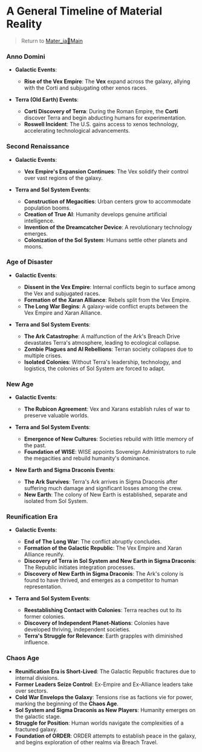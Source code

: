 # A General Timeline of Material Reality
> Return to [Mater_ia🌌Main](Mater_ia🌌Main.md)

### Anno Domini

- **Galactic Events**:
    
    - **Rise of the Vex Empire**: The **Vex** expand across the galaxy, allying with the Corti and subjugating other xenos races.

- **Terra (Old Earth) Events**:
    
    - **Corti Discovery of Terra**: During the Roman Empire, the **Corti** discover Terra and begin abducting humans for experimentation.
    - **Roswell Incident**: The U.S. gains access to xenos technology, accelerating technological advancements.


### Second Renaissance

- **Galactic Events**:
    
    - **Vex Empire's Expansion Continues**: The Vex solidify their control over vast regions of the galaxy.
	
- **Terra and Sol System Events**:
	- **Construction of Megacities**: Urban centers grow to accommodate population booms.
	- **Creation of True AI**: Humanity develops genuine artificial intelligence.
	- **Invention of the Dreamcatcher Device**: A revolutionary technology emerges.
	- **Colonization of the Sol System**: Humans settle other planets and moons.


### Age of Disaster

- **Galactic Events**:
	
    - **Dissent in the Vex Empire**: Internal conflicts begin to surface among the Vex and subjugated races.
    - **Formation of the Xaran Alliance**: Rebels split from the Vex Empire.
    - **The Long War Begins**: A galaxy-wide conflict erupts between the Vex Empire and Xaran Alliance.
    
- **Terra and Sol System Events**:
    
    - **The Ark Catastrophe**: A malfunction of the Ark's Breach Drive devastates Terra's atmosphere, leading to ecological collapse.
	- **Zombie Plagues and AI Rebellions**: Terran society collapses due to multiple crises.
	- **Isolated Colonies**: Without Terra's leadership, technology, and logistics, the colonies of Sol System are forced to adapt.


### New Age

- **Galactic Events**:
    
    - **The Rubicon Agreement**: Vex and Xarans establish rules of war to preserve valuable worlds.
	
- **Terra and Sol System Events**:
    
    - **Emergence of New Cultures**: Societies rebuild with little memory of the past.
    - **Foundation of WISE**: WISE appoints Sovereign Administrators to rule the megacities and rebuild humanity's dominance.
	
-  **New Earth and Sigma Draconis Events**:
	- **The Ark Survives**: Terra's Ark arrives in Sigma Draconis after suffering much damage and significant losses among the crew.
	- **New Earth**: The colony of New Earth is established, separate and isolated from Sol System.


### Reunification Era


- **Galactic Events**:
    
    - **End of The Long War**: The conflict abruptly concludes.
    - **Formation of the Galactic Republic**: The Vex Empire and Xaran Alliance reunify.
    - **Discovery of Terra in Sol System and New Earth in Sigma Draconis**: The Republic initiates integration processes.
    - **Discovery of New Earth in Sigma Draconis**: The Ark's colony is found to have thrived, and emerges as a competitor to human representation.
    
 - **Terra and Sol System Events**:
    
    - **Reestablishing Contact with Colonies**: Terra reaches out to its former colonies.
    - **Discovery of Independent Planet-Nations**: Colonies have developed thriving, independent societies.
    - **Terra's Struggle for Relevance**: Earth grapples with diminished influence.

### Chaos Age


 - **Reunification Era is Short-Lived**: The Galactic Republic fractures due to internal divisions.
  - **Former Leaders Seize Control**: Ex-Empire and Ex-Alliance leaders take over sectors.
- **Cold War Envelops the Galaxy**: Tensions rise as factions vie for power, marking the beginning of the **Chaos Age**.
- **Sol System and Sigma Draconis as New Players**: Humanity emerges on the galactic stage.
- **Struggle for Position**: Human worlds navigate the complexities of a fractured galaxy.
- **Foundation of ORDER**: ORDER attempts to establish peace in the galaxy, and begins exploration of other realms via Breach Travel.